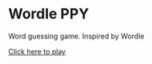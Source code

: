 # Wordle PPY
Word guessing game. Inspired by Wordle

[Click here to play](https://matisanabria.github.io/wordleppy/)
